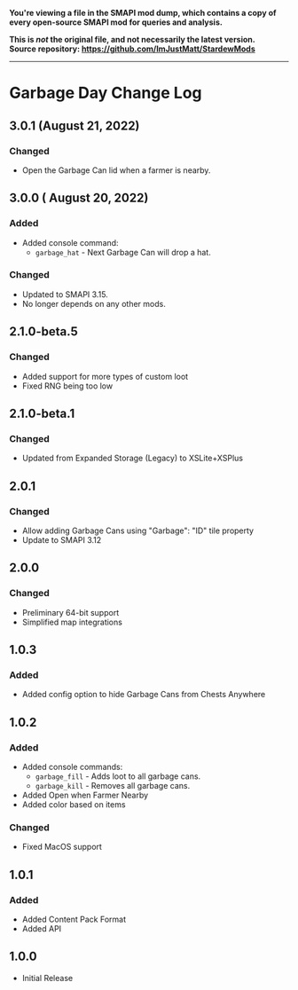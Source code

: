**You're viewing a file in the SMAPI mod dump, which contains a copy of every open-source SMAPI mod
for queries and analysis.**

**This is _not_ the original file, and not necessarily the latest version.**  
**Source repository: https://github.com/ImJustMatt/StardewMods**

----

# Garbage Day Change Log

## 3.0.1 (August 21, 2022)

### Changed

* Open the Garbage Can lid when a farmer is nearby.

## 3.0.0 ( August 20, 2022)

### Added

* Added console command:
    * `garbage_hat` - Next Garbage Can will drop a hat.

### Changed

* Updated to SMAPI 3.15.
* No longer depends on any other mods.

## 2.1.0-beta.5

### Changed

* Added support for more types of custom loot
* Fixed RNG being too low

## 2.1.0-beta.1

### Changed

* Updated from Expanded Storage (Legacy) to XSLite+XSPlus

## 2.0.1

### Changed

* Allow adding Garbage Cans using "Garbage": "ID" tile property
* Update to SMAPI 3.12

## 2.0.0

### Changed

* Preliminary 64-bit support
* Simplified map integrations

## 1.0.3

### Added

* Added config option to hide Garbage Cans from Chests Anywhere

## 1.0.2

### Added

* Added console commands:
    * `garbage_fill` - Adds loot to all garbage cans.
    * `garbage_kill` - Removes all garbage cans.
* Added Open when Farmer Nearby
* Added color based on items

### Changed

* Fixed MacOS support

## 1.0.1

### Added

* Added Content Pack Format
* Added API

## 1.0.0

* Initial Release